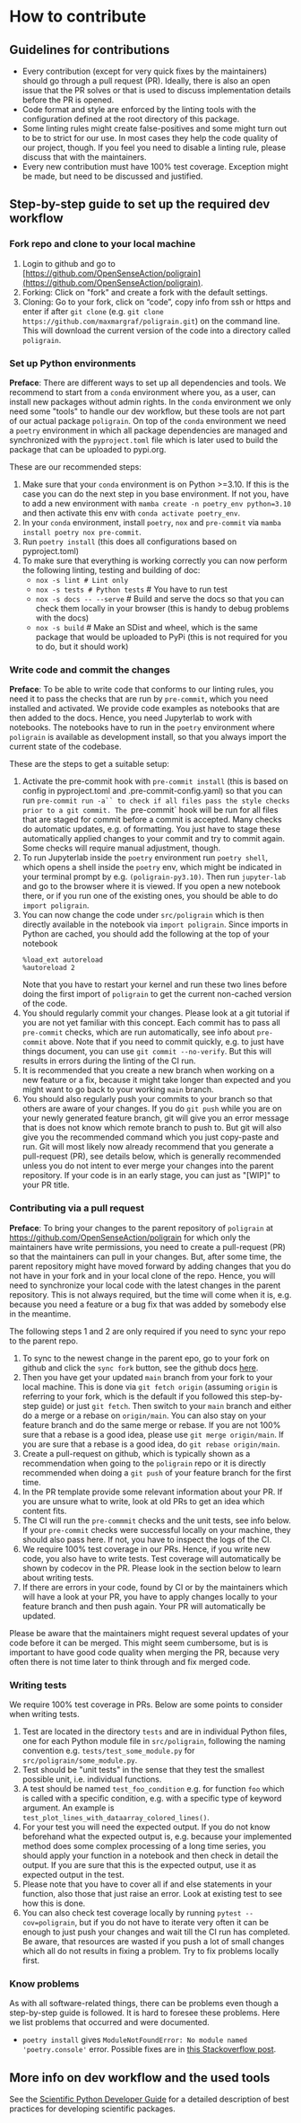 # How to contribute

## Guidelines for contributions

- Every contribution (except for very quick fixes by the maintainers) should go
  through a pull request (PR). Ideally, there is also an open issue that the PR
  solves or that is used to discuss implementation details before the PR is
  opened.
- Code format and style are enforced by the linting tools with the configuration
  defined at the root directory of this package.
- Some linting rules might create false-positives and some might turn out to be
  to strict for our use. In most cases they help the code quality of our
  project, though. If you feel you need to disable a linting rule, please
  discuss that with the maintainers.
- Every new contribution must have 100% test coverage. Exception might be made,
  but need to be discussed and justified.

## Step-by-step guide to set up the required dev workflow

### Fork repo and clone to your local machine

1. Login to github and go to
   [https://github.com/OpenSenseAction/poligrain](https://github.com/OpenSenseAction/poligrain).
1. Forking: Click on "fork" and create a fork with the default settings.
1. Cloning: Go to your fork, click on “code”, copy info from ssh or https and
   enter if after `git clone` (e.g.
   `git clone https://github.com/maxmargraf/poligrain.git`) on the command line.
   This will download the current version of the code into a directory called
   `poligrain`.

### Set up Python environments

**Preface**: There are different ways to set up all dependencies and tools. We
recommend to start from a `conda` environment where you, as a user, can install
new packages without admin rights. In the `conda` environment we only need some
"tools" to handle our dev workflow, but these tools are not part of our actual
package `poligrain`. On top of the `conda` environment we need a `poetry`
environment in which all package dependencies are managed and synchronized with
the `pyproject.toml` file which is later used to build the package that can be
uploaded to pypi.org.

These are our recommended steps:

1. Make sure that your `conda` environment is on Python >=3.10. If this is the
   case you can do the next step in you base environment. If not you, have to
   add a new environment with `mamba create -n poetry_env python=3.10` and then
   activate this env with `conda activate poetry_env`.
1. In your `conda` environment, install `poetry`, `nox` and `pre-commit` via
   `mamba install poetry nox pre-commit`.
1. Run `poetry install` (this does all configurations based on pyproject.toml)
1. To make sure that everything is working correctly you can now perform the
   following linting, testing and building of doc:
   - `nox -s lint # Lint only`
   - `nox -s tests # Python tests` # You have to run test
   - `nox -s docs -- --serve` # Build and serve the docs so that you can check
     them locally in your browser (this is handy to debug problems with the
     docs)
   - `nox -s build` # Make an SDist and wheel, which is the same package that
     would be uploaded to PyPi (this is not required for you to do, but it
     should work)

### Write code and commit the changes

**Preface**: To be able to write code that conforms to our linting rules, you
need it to pass the checks that are run by `pre-commit`, which you need
installed and activated. We provide code examples as notebooks that are then
added to the docs. Hence, you need Jupyterlab to work with notebooks. The
notebooks have to run in the `poetry` environment where `poligrain` is available
as development install, so that you always import the current state of the
codebase.

These are the steps to get a suitable setup:

1. Activate the pre-commit hook with `pre-commit install` (this is based on
   config in pyproject.toml and .pre-commit-config.yaml) so that you can run
   `pre-commit run -a`` to check if all files pass the style checks prior to a git commit. The `pre-commit`
   hook will be run for all files that are staged for commit before a commit is
   accepted. Many checks do automatic updates, e.g. of formatting. You just have
   to stage these automatically applied changes to your commit and try to commit
   again. Some checks will require manual adjustment, though.
1. To run Jupyterlab inside the `poetry` environment run `poetry shell`, which
   opens a shell inside the `poetry` env, which might be indicated in your
   terminal prompt by e.g. `(poligrain-py3.10)`. Then run `jupyter-lab` and go
   to the browser where it is viewed. If you open a new notebook there, or if
   you run one of the existing ones, you should be able to do
   `import poligrain`.
1. You can now change the code under `src/poligrain` which is then directly
   available in the notebook via `import poligrain`. Since imports in Python are
   cached, you should add the following at the top of your notebook
   ```
   %load_ext autoreload
   %autoreload 2
   ```
   Note that you have to restart your kernel and run these two lines before
   doing the first import of `poligrain` to get the current non-cached version
   of the code.
1. You should regularly commit your changes. Please look at a git tutorial if
   you are not yet familiar with this concept. Each commit has to pass all
   `pre-commit` checks, which are run automatically, see info about `pre-commit`
   above. Note that if you need to commit quickly, e.g. to just have things
   document, you can use `git commit --no-verify`. But this will results in
   errors during the linting of the CI run.
1. It is recommended that you create a new branch when working on a new feature
   or a fix, because it might take longer than expected and you might want to go
   back to your working `main` branch.
1. You should also regularly push your commits to your branch so that others are
   aware of your changes. If you do `git push` while you are on your newly
   generated feature branch, git will give you an error message that is does not
   know which remote branch to push to. But git will also give you the
   recommended command which you just copy-paste and run. Git will most likely
   now already recommend that you generate a pull-request (PR), see details
   below, which is generally recommended unless you do not intent to ever merge
   your changes into the parent repository. If your code is in an early stage,
   you can just as "[WIP]" to your PR title.

### Contributing via a pull request

**Preface**: To bring your changes to the parent repository of `poligrain` at
https://github.com/OpenSenseAction/poligrain for which only the maintainers have
write permissions, you need to create a pull-request (PR) so that the
maintainers can pull in your changes. But, after some time, the parent
repository might have moved forward by adding changes that you do not have in
your fork and in your local clone of the repo. Hence, you will need to
synchronize your local code with the latest changes in the parent repository.
This is not always required, but the time will come when it is, e.g. because you
need a feature or a bug fix that was added by somebody else in the meantime.

The following steps 1 and 2 are only required if you need to sync your repo to
the parent repo.

1. To sync to the newest change in the parent epo, go to your fork on github and
   click the `sync fork` button, see the github docs
   [here](https://docs.github.com/en/pull-requests/collaborating-with-pull-requests/working-with-forks/syncing-a-fork).
1. Then you have get your updated `main` branch from your fork to your local
   machine. This is done via `git fetch origin` (assuming `origin` is referring
   to your fork, which is the default if you followed this step-by-step guide)
   or just `git fetch`. Then switch to your `main` branch and either do a merge
   or a rebase on `origin/main`. You can also stay on your feature branch and do
   the same merge or rebase. If you are not 100% sure that a rebase is a good
   idea, please use `git merge origin/main`. If you are sure that a rebase is a
   good idea, do `git rebase origin/main`.
1. Create a pull-request on github, which is typically shown as a recommendation
   when going to the `poligrain` repo or it is directly recommended when doing a
   `git push` of your feature branch for the first time.
1. In the PR template provide some relevant information about your PR. If you
   are unsure what to write, look at old PRs to get an idea which content fits.
1. The CI will run the `pre-commmit` checks and the unit tests, see info below.
   If your `pre-commit` checks were successful locally on your machine, they
   should also pass here. If not, you have to inspect the logs of the CI.
1. We require 100% test coverage in our PRs. Hence, if you write new code, you
   also have to write tests. Test coverage will automatically be shown by
   codecov in the PR. Please look in the section below to learn about writing
   tests.
1. If there are errors in your code, found by CI or by the maintainers which
   will have a look at your PR, you have to apply changes locally to your
   feature branch and then push again. Your PR will automatically be updated.

Please be aware that the maintainers might request several updates of your code
before it can be merged. This might seem cumbersome, but is is important to have
good code quality when merging the PR, because very often there is not time
later to think through and fix merged code.

### Writing tests

We require 100% test coverage in PRs. Below are some points to consider when
writing tests.

1. Test are located in the directory `tests` and are in individual Python files,
   one for each Python module file in `src/poligrain`, following the naming
   convention e.g. `tests/test_some_module.py` for
   `src/poligrain/some_module.py`.
1. Test should be "unit tests" in the sense that they test the smallest possible
   unit, i.e. individual functions.
1. A test should be named `test_foo_condition` e.g. for function `foo` which is
   called with a specific condition, e.g. with a specific type of keyword
   argument. An example is `test_plot_lines_with_dataarray_colored_lines()`.
1. For your test you will need the expected output. If you do not know
   beforehand what the expected output is, e.g. because your implemented method
   does some complex processing of a long time series, you should apply your
   function in a notebook and then check in detail the output. If you are sure
   that this is the expected output, use it as expected output in the test.
1. Please note that you have to cover all if and else statements in your
   function, also those that just raise an error. Look at existing test to see
   how this is done.
1. You can also check test coverage locally by running `pytest --cov=poligrain`,
   but if you do not have to iterate very often it can be enough to just push
   your changes and wait till the CI run has completed. Be aware, that resources
   are wasted if you push a lot of small changes which all do not results in
   fixing a problem. Try to fix problems locally first.

### Know problems

As with all software-related things, there can be problems even though a
step-by-step guide is followed. It is hard to foresee these problems. Here we
list problems that occurred and were documented.

- `poetry install` gives `ModuleNotFoundError: No module named 'poetry.console'`
  error. Possible fixes are in
  [this Stackoverflow post](https://stackoverflow.com/questions/67813396/modulenotfounderror-no-module-named-poetry-console).

## More info on dev workflow and the used tools

See the [Scientific Python Developer Guide][spc-dev-intro] for a detailed
description of best practices for developing scientific packages.

[spc-dev-intro]: https://learn.scientific-python.org/development/
